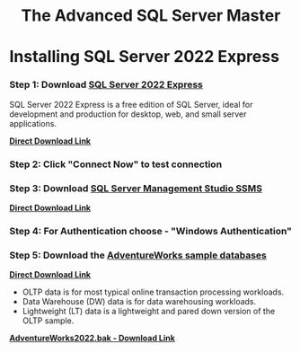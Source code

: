 <h1 align="center">The Advanced SQL Server Master</h1>

# Installing SQL Server 2022 Express
### Step 1: Download [SQL Server 2022 Express](https://www.microsoft.com/en-ie/sql-server/sql-server-downloads)
SQL Server 2022 Express is a free edition of SQL Server, ideal for development and production for desktop, web, and small server applications.

**[Direct Download Link](https://go.microsoft.com/fwlink/p/?linkid=2216019&clcid=0x1809&culture=en-ie&country=ie)**

### Step 2: Click "Connect Now" to test connection

### Step 3: Download [SQL Server Management Studio SSMS](https://learn.microsoft.com/en-us/sql/ssms/download-sql-server-management-studio-ssms?view=sql-server-ver16#download-ssms)
**[Direct Download Link](https://aka.ms/ssmsfullsetup)**

### Step 4: For Authentication choose - "Windows Authentication"

### Step 5: Download the [AdventureWorks sample databases](https://learn.microsoft.com/en-us/sql/samples/adventureworks-install-configure?view=sql-server-ver16&tabs=ssms)
**[Direct Download Link](https://aka.ms/ssmsfullsetup)**
* OLTP data is for most typical online transaction processing workloads.
* Data Warehouse (DW) data is for data warehousing workloads.
* Lightweight (LT) data is a lightweight and pared down version of the OLTP sample.

**[AdventureWorks2022.bak - Download Link](https://github.com/Microsoft/sql-server-samples/releases/download/adventureworks/AdventureWorks2022.bak)**